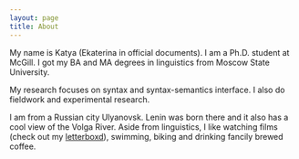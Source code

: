 ```yaml
---
layout: page
title: About
---
```


My name is Katya (Ekaterina in official documents). I am a Ph.D. student at McGill. I got my BA and MA degrees in linguistics from Moscow State University. 

My research focuses on syntax and syntax-semantics interface. I also do fieldwork and experimental research. 

I am from a Russian city Ulyanovsk. Lenin was born there and it also has a cool view of the Volga River. Aside from linguistics, I like watching films (check out my <a href="https://letterboxd.com/simbir/">letterboxd</a>), swimming, biking and drinking fancily brewed coffee. 